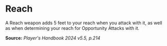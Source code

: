 # Reach
A Reach weapon adds 5 feet to your reach when you attack with it, as well as when determining your reach for Opportunity Attacks with it.

**Source:** *Player's Handbook 2024 v5.5, p.214*